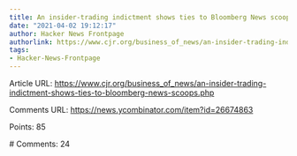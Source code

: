 ```yaml
---
title: An insider-trading indictment shows ties to Bloomberg News scoops
date: "2021-04-02 19:12:17"
author: Hacker News Frontpage
authorlink: https://www.cjr.org/business_of_news/an-insider-trading-indictment-shows-ties-to-bloomberg-news-scoops.php
tags:
- Hacker-News-Frontpage
---
```


<p>Article URL: <a href="https://www.cjr.org/business_of_news/an-insider-trading-indictment-shows-ties-to-bloomberg-news-scoops.php">https://www.cjr.org/business_of_news/an-insider-trading-indictment-shows-ties-to-bloomberg-news-scoops.php</a></p>
<p>Comments URL: <a href="https://news.ycombinator.com/item?id=26674863">https://news.ycombinator.com/item?id=26674863</a></p>
<p>Points: 85</p>
<p># Comments: 24</p>
